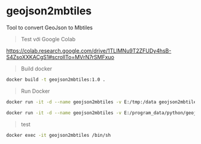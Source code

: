 # geojson2mbtiles
Tool to convert GeoJson to Mbtiles

> Test với Google Colab

https://colab.research.google.com/drive/1TLIMNu9T2ZFUDy4hsB-S4ZsoXXKACgS1#scrollTo=MVrN7rSMFxuo

> Build docker

```bash
docker build -t geojson2mbtiles:1.0 .
```

> Run Docker

```bash
docker run -it -d --name geojson2mbtiles -v E:/tmp:/data geojson2mbtiles:1.0

docker run -it -d --name geojson2mbtiles -v E:/program_data/python/geojson2mbtiles:/data geojson2mbtiles:1.0
```

> test

```bash
docker exec -it geojson2mbtiles /bin/sh
```